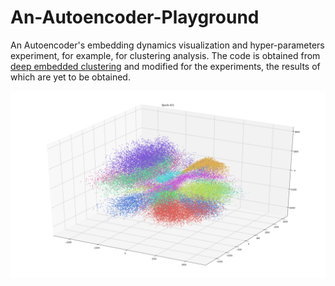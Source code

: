 # An-Autoencoder-Playground
An Autoencoder's embedding dynamics visualization and hyper-parameters experiment, for example, for clustering analysis.
The code is obtained from [deep embedded clustering](https://github.com/XifengGuo/DEC-keras) and modified for the experiments, the results of which are yet to be obtained.



[![Watch the video](results_with_uniform_glorot/after_pretrain.png)](results_with_uniform_glorot/pretraining.mp4)

